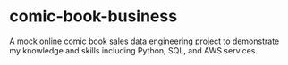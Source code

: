 # comic-book-business
A mock online comic book sales data engineering project to demonstrate my knowledge and skills including Python, SQL, and AWS services.
